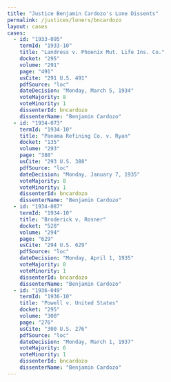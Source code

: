 ```yaml
---
title: "Justice Benjamin Cardozo's Lone Dissents"
permalink: /justices/loners/bncardozo
layout: cases
cases:
  - id: "1933-095"
    termId: "1933-10"
    title: "Landress v. Phoenix Mut. Life Ins. Co."
    docket: "295"
    volume: "291"
    page: "491"
    usCite: "291 U.S. 491"
    pdfSource: "loc"
    dateDecision: "Monday, March 5, 1934"
    voteMajority: 8
    voteMinority: 1
    dissenterId: bncardozo
    dissenterName: "Benjamin Cardozo"
  - id: "1934-073"
    termId: "1934-10"
    title: "Panama Refining Co. v. Ryan"
    docket: "135"
    volume: "293"
    page: "388"
    usCite: "293 U.S. 388"
    pdfSource: "loc"
    dateDecision: "Monday, January 7, 1935"
    voteMajority: 8
    voteMinority: 1
    dissenterId: bncardozo
    dissenterName: "Benjamin Cardozo"
  - id: "1934-087"
    termId: "1934-10"
    title: "Broderick v. Rosner"
    docket: "528"
    volume: "294"
    page: "629"
    usCite: "294 U.S. 629"
    pdfSource: "loc"
    dateDecision: "Monday, April 1, 1935"
    voteMajority: 8
    voteMinority: 1
    dissenterId: bncardozo
    dissenterName: "Benjamin Cardozo"
  - id: "1936-049"
    termId: "1936-10"
    title: "Powell v. United States"
    docket: "295"
    volume: "300"
    page: "276"
    usCite: "300 U.S. 276"
    pdfSource: "loc"
    dateDecision: "Monday, March 1, 1937"
    voteMajority: 6
    voteMinority: 1
    dissenterId: bncardozo
    dissenterName: "Benjamin Cardozo"
---
```

